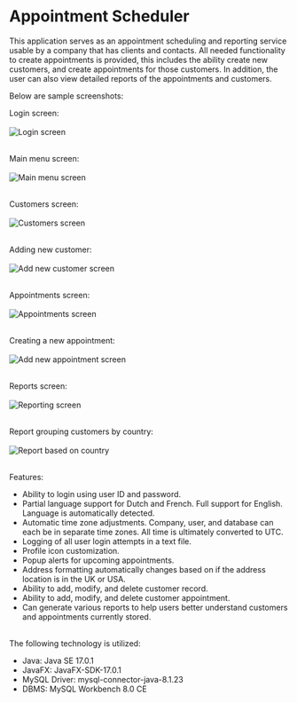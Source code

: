 # Appointment Scheduler

  This application serves as an appointment scheduling and reporting service usable by a company that has clients and contacts. All needed functionality to create appointments is provided, this includes the ability create new customers, and create appointments for those customers. In addition, the user can also view detailed reports of the appointments and customers. 

Below are sample screenshots:


Login screen: <br></br>
![Login screen](/images/Login.png) <br></br>

Main menu screen: <br></br>
![Main menu screen](/images/MainMenu.png) <br></br>

Customers screen: <br></br>
![Customers screen](/images/Customers.png) <br></br>

Adding new customer: <br></br>
![Add new customer screen](/images/AddCustomer.png) <br></br>

Appointments screen: <br></br>
![Appointments screen](/images/Appointments.png) <br></br>

Creating a new appointment: <br></br>
![Add new appointment screen](/images/AddAppointment.png) <br></br>

Reports screen: <br></br>
![Reporting screen](/images/Reporting.png) <br></br>

Report grouping customers by country: <br></br>
![Report based on country](/images/CountryReport.png) <br></br>

Features:
* Ability to login using user ID and password.
* Partial language support for Dutch and French. Full support for English. Language is automatically detected.
* Automatic time zone adjustments. Company, user, and database can each be in separate time zones. All time is ultimately converted to UTC.
* Logging of all user login attempts in a text file.
* Profile icon customization.
*	Popup alerts for upcoming appointments.
*	Address formatting automatically changes based on if the address location is in the UK or USA.
*	Ability to add, modify, and delete customer record.
*	Ability to add, modify, and delete customer appointment.
*	Can generate various reports to help users better understand customers and appointments currently stored.
<br></br>


The following technology is utilized:
* Java: Java SE 17.0.1
* JavaFX: JavaFX-SDK-17.0.1
* MySQL Driver:  mysql-connector-java-8.1.23
* DBMS: MySQL Workbench 8.0 CE

